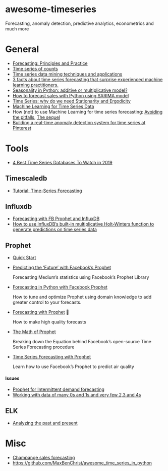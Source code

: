 # awesome-timeseries

Forecasting, anomaly detection, predictive analytics, econometrics and much more

# General

* [Forecasting: Principles and Practice](https://otexts.com/fpp2/)
* [Time series of counts](https://otexts.com/fpp2/counts.html)
* [Time series data mining techniques and applications](https://towardsdatascience.com/time-series-data-mining-techniques-and-applications-5159b8ad26ec)
* [3 facts about time series forecasting that surprise experienced machine learning practitioners.](https://towardsdatascience.com/3-facts-about-time-series-forecasting-that-surprise-experienced-machine-learning-practitioners-69c18ee89387)
* [Seasonality in Python: additive or multiplicative model?](https://medium.com/@sigmundojr/seasonality-in-python-additive-or-multiplicative-model-d4b9cf1f48a7)
* [How to forecast sales with Python using SARIMA model](https://towardsdatascience.com/how-to-forecast-sales-with-python-using-sarima-model-ba600992fa7d)
* [Time Series: why do we need Stationarity and Ergodicity](https://medium.com/datadriveninvestor/time-series-why-do-we-need-stationarity-and-ergodicity-f34d2a344458)  
* [Machine Learning for Time Series Data](https://medium.com/@ODSC/machine-learning-for-time-series-data-e3971d38005b)
* How (not) to use Machine Learning for time series forecasting: [Avoiding the pitfalls](https://towardsdatascience.com/how-not-to-use-machine-learning-for-time-series-forecasting-avoiding-the-pitfalls-19f9d7adf424), [The sequel](https://towardsdatascience.com/how-not-to-use-machine-learning-for-time-series-forecasting-the-sequel-e117e6ff55f1)  
* [Building a real-time anomaly detection system for time series at Pinterest](https://medium.com/pinterest-engineering/building-a-real-time-anomaly-detection-system-for-time-series-at-pinterest-a833e6856ddd)


# Tools

* [4 Best Time Series Databases To Watch in 2019](https://medium.com/schkn/4-best-time-series-databases-to-watch-in-2019-ef1e89a72377)

## Timescaledb

* [Tutorial: Time-Series Forecasting](https://docs.timescale.com/latest/tutorials/tutorial-forecasting)

## Influxdb

* [Forecasting with FB Prophet and InfluxDB](https://www.influxdata.com/blog/forecasting-with-fb-prophet-and-influxdb/)
* [How to use InfluxDB’s built-in multiplicative Holt-Winters function to generate predictions on time series data](https://www.influxdata.com/blog/how-to-use-influxdbs-holt-winters-function-for-predictions/)

## Prophet

* [Quick Start](https://facebook.github.io/prophet/docs/quick_start.html#python-api)
* [Predicting the ‘Future’ with Facebook’s Prophet](https://towardsdatascience.com/predicting-the-future-with-facebook-s-prophet-bdfe11af10ff)
  
  Forecasting Medium’s statistics using Facebook’s Prophet Library
  
* [Forecasting in Python with Facebook Prophet](https://towardsdatascience.com/forecasting-in-python-with-facebook-prophet-29810eb57e66)

   How to tune and optimize Prophet using domain knowledge to add greater control to your forecasts.
   
* [Forecasting with Prophet](https://towardsdatascience.com/forecasting-with-prophet-d50bbfe95f91) 🔭
  
  How to make high quality forecasts

* [The Math of Prophet](https://medium.com/future-vision/the-math-of-prophet-46864fa9c55a)
  
  Breaking down the Equation behind Facebook’s open-source Time Series Forecasting procedure
  
* [Time Series Forecasting with Prophet](https://towardsdatascience.com/time-series-forecasting-with-prophet-54f2ac5e722e)
  
  Learn how to use Facebook’s Prophet to predict air quality

#### Issues

* [Prophet for Intermittent demand forecasting](https://github.com/facebook/prophet/issues/1442)
* [Working with data of many 0s and 1s and very few 2,3 and 4s](https://github.com/facebook/prophet/issues/1153)


## ELK

* [Analyzing the past and present](https://www.elastic.co/guide/en/machine-learning/7.6/ml-overview.html)

# Misc

* [Champange sales forecasting](https://github.com/palashmoon/champange-sales-forecasting)
* https://github.com/MaxBenChrist/awesome_time_series_in_python
